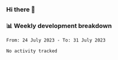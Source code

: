 ### Hi there 👋

### 📊 Weekly development breakdown
<!--START_SECTION:waka-->

```txt
From: 24 July 2023 - To: 31 July 2023

No activity tracked
```

<!--END_SECTION:waka-->
